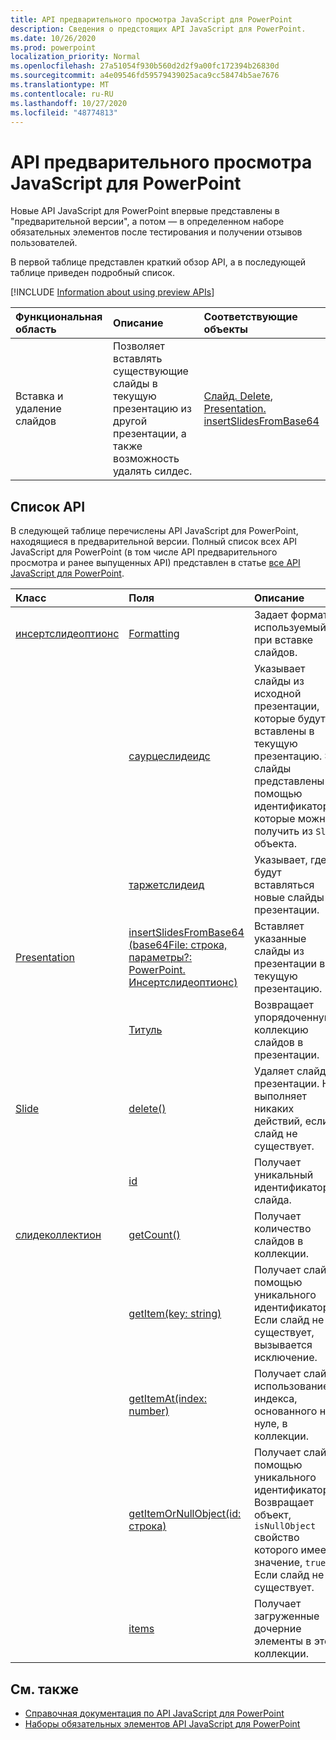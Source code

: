 ```yaml
---
title: API предварительного просмотра JavaScript для PowerPoint
description: Сведения о предстоящих API JavaScript для PowerPoint.
ms.date: 10/26/2020
ms.prod: powerpoint
localization_priority: Normal
ms.openlocfilehash: 27a51054f930b560d2d2f9a00fc172394b26830d
ms.sourcegitcommit: a4e09546fd59579439025aca9cc58474b5ae7676
ms.translationtype: MT
ms.contentlocale: ru-RU
ms.lasthandoff: 10/27/2020
ms.locfileid: "48774813"
---
```

# <a name="powerpoint-javascript-preview-apis"></a>API предварительного просмотра JavaScript для PowerPoint

Новые API JavaScript для PowerPoint впервые представлены в "предварительной версии", а потом — в определенном наборе обязательных элементов после тестирования и получении отзывов пользователей.

В первой таблице представлен краткий обзор API, а в последующей таблице приведен подробный список.

[!INCLUDE [Information about using preview APIs](../../includes/using-preview-apis-host.md)]

| Функциональная область | Описание | Соответствующие объекты |
|:--- |:--- |:--- |
| Вставка и удаление слайдов | Позволяет вставлять существующие слайды в текущую презентацию из другой презентации, а также возможность удалять силдес. | [Слайд. Delete](/javascript/api/powerpoint/powerpoint.slide#delete--), [Presentation. insertSlidesFromBase64](/javascript/api/powerpoint/powerpoint.presentation#insertslidesfrombase64-base64file--options-)|

## <a name="api-list"></a>Список API

В следующей таблице перечислены API JavaScript для PowerPoint, находящиеся в предварительной версии. Полный список всех API JavaScript для PowerPoint (в том числе API предварительного просмотра и ранее выпущенных API) представлен в статье [все API JavaScript для PowerPoint](/javascript/api/powerpoint?view=powerpoint-js-preview&preserve-view=true).

| Класс | Поля | Описание |
|:---|:---|:---|
|[инсертслидеоптионс](/javascript/api/powerpoint/powerpoint.insertslideoptions)|[Formatting](/javascript/api/powerpoint/powerpoint.insertslideoptions#formatting)|Задает формат, используемый при вставке слайдов.|
||[саурцеслидеидс](/javascript/api/powerpoint/powerpoint.insertslideoptions#sourceslideids)|Указывает слайды из исходной презентации, которые будут вставлены в текущую презентацию. Эти слайды представлены с помощью идентификаторов, которые можно получить из `Slide` объекта.|
||[таржетслидеид](/javascript/api/powerpoint/powerpoint.insertslideoptions#targetslideid)|Указывает, где будут вставляться новые слайды в презентации.|
|[Presentation](/javascript/api/powerpoint/powerpoint.presentation)|[insertSlidesFromBase64 (base64File: строка, параметры?: PowerPoint. Инсертслидеоптионс)](/javascript/api/powerpoint/powerpoint.presentation#insertslidesfrombase64-base64file--options-)|Вставляет указанные слайды из презентации в текущую презентацию.|
||[Титуль](/javascript/api/powerpoint/powerpoint.presentation#slides)|Возвращает упорядоченную коллекцию слайдов в презентации.|
|[Slide](/javascript/api/powerpoint/powerpoint.slide)|[delete()](/javascript/api/powerpoint/powerpoint.slide#delete--)|Удаляет слайд из презентации. Не выполняет никаких действий, если слайд не существует.|
||[id](/javascript/api/powerpoint/powerpoint.slide#id)|Получает уникальный идентификатор слайда.|
|[слидеколлектион](/javascript/api/powerpoint/powerpoint.slidecollection)|[getCount()](/javascript/api/powerpoint/powerpoint.slidecollection#getcount--)|Получает количество слайдов в коллекции.|
||[getItem(key: string)](/javascript/api/powerpoint/powerpoint.slidecollection#getitem-key-)|Получает слайд с помощью уникального идентификатора. Если слайд не существует, вызывается исключение.|
||[getItemAt(index: number)](/javascript/api/powerpoint/powerpoint.slidecollection#getitemat-index-)|Получает слайд с использованием индекса, основанного на нуле, в коллекции.|
||[getItemOrNullObject(id: строка)](/javascript/api/powerpoint/powerpoint.slidecollection#getitemornullobject-id-)|Получает слайд с помощью уникального идентификатора. Возвращает объект, `isNullObject` свойство которого имеет значение, `true` Если слайд не существует.|
||[items](/javascript/api/powerpoint/powerpoint.slidecollection#items)|Получает загруженные дочерние элементы в этой коллекции.|

## <a name="see-also"></a>См. также

- [Справочная документация по API JavaScript для PowerPoint](/javascript/api/powerpoint?view=powerpoint-js-preview&preserve-view=true)
- [Наборы обязательных элементов API JavaScript для PowerPoint](powerpoint-api-requirement-sets.md)
